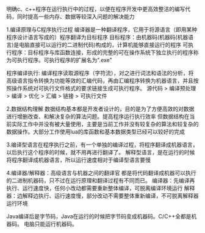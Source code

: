 明确c、c++程序在运行执行中的过程，以便在程序开发中更高效整洁的编写代码，同时提高一些内存、数据等较深入问题的解决能力

1.编译原理与C程序执行过程
编译器是一种翻译程序，它用于将源语言（即用某种程序设计语言写成的）程序翻译为目标程序
目标程序：由机器码(机器码(机器语言)是电脑直接可以运行的二进制代码)构成的，计算机能够直接运行的程序
可执行程序：目标程序与库函数连接，形成的完整的可在操作系统下独立执行的程序称为可执行程序。可执行程序的扩展名为".exe"

程序编译执行: 编译程序读取源程序（字符流），对之进行词法和语法的分析，将高级语言指令转换为功能等效的汇编代码，再由汇编程序转换为机器语言，并且按照操作系统对可执行文件格式的要求链接生成可执行程序。
源代码 > 编译预处理 > 编译 > 优化 > 汇编 > 链接 > 可执行文件

2.数据结构理解
数据结构基本都是开发者设计的，目的是为了方便高效的对数据进行增删改查、和解决复杂的算法问题。提高程序运行执行效率
但数据结构在当前实际工作中并没有被大量使用，主要是当前工作并没有较复杂的算法和较复杂的数据操作。大部分工作使用lua的库函数和基本数据类型已经可以较好的完成

3.编译型语言在程序执行之前，有一个单独的编译过程，将程序翻译成机器语言，以后执行这个程序的时候，就不用再进行翻译了。
解释型语言，是在运行的时候将程序翻译成机器语言，所以运行速度相对于编译型语言要慢

4.编译器/解释器：高级语言与机器之间的翻译官
都是将代码翻译成机器可以执行的二进制机器码，只不过在运行原理和翻译过程有不同而已。
编译器：先编译再执行、运行速度快，任何小改动都需要重新整体编译，可脱离编译环境运行
解释器：边解释边执行、运行速度慢，部分改动不需要整体重新编译，不可脱离解释器运行环境

Java编译后是字节码，Java在运行的时候把字节码变成机器码。C/C++全都是机器码。
电脑只能运行机器码。


















